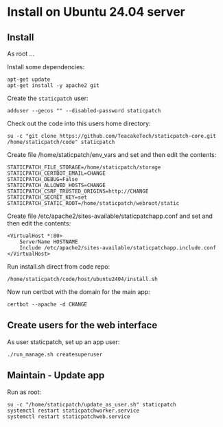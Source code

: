 # Install on Ubuntu 24.04 server

## Install

As root ...

Install some dependencies:

    apt-get update
    apt-get install -y apache2 git

Create the `staticpatch` user:

    adduser --gecos "" --disabled-password staticpatch

Check out the code into this users home directory:

    su -c "git clone https://github.com/TeacakeTech/staticpatch-core.git /home/staticpatch/code" staticpatch

Create file /home/staticpatch/env_vars and set and then edit the contents:

```
STATICPATCH_FILE_STORAGE=/home/staticpatch/storage
STATICPATCH_CERTBOT_EMAIL=CHANGE
STATICPATCH_DEBUG=False
STATICPATCH_ALLOWED_HOSTS=CHANGE
STATICPATCH_CSRF_TRUSTED_ORIGINS=http://CHANGE
STATICPATCH_SECRET_KEY=set
STATICPATCH_STATIC_ROOT=/home/staticpatch/webroot/static
```

Create file /etc/apache2/sites-available/staticpatchapp.conf and set and then edit the contents:

```
<VirtualHost *:80>
    ServerName HOSTNAME
    Include /etc/apache2/sites-available/staticpatchapp.include.conf
</VirtualHost>
```

Run install.sh direct from code repo:

    /home/staticpatch/code/host/ubuntu2404/install.sh   

Now run certbot with the domain for the main app:

    certbot --apache -d CHANGE

## Create users for the web interface

As user staticpatch, set up an app user:

    ./run_manage.sh createsuperuser


## Maintain - Update app

Run as root:

    su -c "/home/staticpatch/update_as_user.sh" staticpatch
    systemctl restart staticpatchworker.service
    systemctl restart staticpatchweb.service

